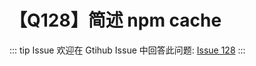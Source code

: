 # 【Q128】简述 npm cache


::: tip Issue
欢迎在 Gtihub Issue 中回答此问题: [Issue 128](https://github.com/kangyana/daily-question/issues/128)
:::


